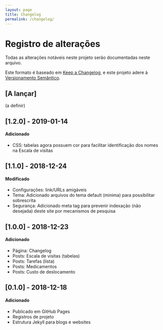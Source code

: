 ```yaml
---
layout: page
title: Changelog
permalink: /changelog/
---
```


# Registro de alterações
Todas as alterações notáveis neste projeto serão documentadas neste arquivo.

Este formato é baseado em [Keep a Changelog](https://keepachangelog.com/en/1.0.0/),
e este projeto adere à [Versionamento Semântico](https://semver.org/spec/v2.0.0.html).

<!--
- Guiding Principles
  - Changelogs are for humans, not machines.
  - There should be an entry for every single version.
  - The same types of changes should be grouped.
  - Versions and sections should be linkable.
  - The latest version comes first.
  - The release date of each version is displayed.
  - Mention whether you follow Semantic Versioning.

- Types of changes
  `Added` for new features.
  `Changed` for changes in existing functionality.
  `Deprecated` for soon-to-be removed features.
  `Removed` for now removed features.
  `Fixed` for any bug fixes.
  `Security` in case of vulnerabilities.
-->

## [A lançar]
(a definir)

## [1.2.0] - 2019-01-14
#### Adicionado
- CSS: tabelas agora possuem cor para facilitar identificação dos nomes na Escala de visitas

## [1.1.0] - 2018-12-24
#### Modificado
- Configurações: link/URLs amigáveis
- Tema: Adicionado arquivos do tema default (minima) para possibilitar sobrescrita
- Segurança: Adicionado meta tag para prevenir indexação (não desejada) deste site por mecanismos de pesquisa

## [1.0.0] - 2018-12-23
#### Adicionado
- Página: Changelog
- Posts: Escala de visitas (tabelas)
- Posts: Tarefas (lista)
- Posts: Medicamentos
- Posts: Custo de deslocamento


## [0.1.0] - 2018-12-18
#### Adicionado
- Publicado em GitHub Pages
- Registros de projeto
- Estrutura Jekyll para blogs e websites
